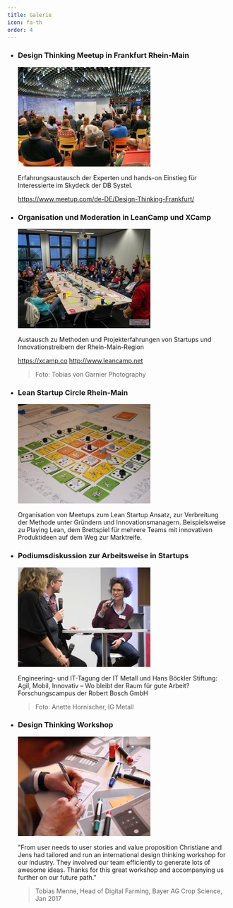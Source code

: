 ```yaml
---
title: Galerie
icon: fa-th
order: 4
---
```


- ### Design Thinking Meetup in Frankfurt Rhein-Main

  ![Design Thinking Meetup im Silberturm](assets/images/Design-Thinking-Meetup-Silberturm-1.jpg)

  Erfahrungsaustausch der Experten und hands-on Einstieg für Interessierte im Skydeck der DB Systel.  

  https://www.meetup.com/de-DE/Design-Thinking-Frankfurt/
  
- ### Organisation und Moderation in LeanCamp und XCamp

  ![Lean Camp](assets/images/LeanCamp-FRM-1.jpg)

  Austausch zu Methoden und Projekterfahrungen von Startups und Innovationstreibern der Rhein-Main-Region

  https://xcamp.co
  http://www.leancamp.net
  
  > Foto: Tobias von Garnier Photography

- ### Lean Startup Circle Rhein-Main

  ![Lean Startup Circle Rhein-Main](assets/images/Playing-Lean-.jpg)
  
  Organisation von Meetups zum Lean Startup Ansatz, zur Verbreitung der Methode unter Gründern und Innovationsmanagern.
  Beispielsweise zu Playing Lean, dem Brettspiel für mehrere Teams mit innovativen Produktideen auf dem Weg zur Marktreife.
  
- ### Podiumsdiskussion zur Arbeitsweise in Startups

  ![Podiumsdiskussion zur Arbeitsweise in Startups](assets/images/Podium-Engineering-Conference-1.jpg)

  Engineering- und IT-Tagung der IT Metall und Hans Böckler Stiftung: Agil, Mobil, Innovativ – Wo bleibt der Raum
  für gute Arbeit? Forschungscampus der Robert Bosch GmbH

  > Foto: Anette Hornischer, IG Metall
  
- ### Design Thinking Workshop

  ![Design Thinking Workshop](assets/images/App-Wireframe.jpg)
  
  "From user needs to user stories and value proposition Christiane and Jens had tailored and run an international 
  design thinking workshop for our industry. They involved our team efficiently to generate lots of awesome ideas. 
  Thanks for this great workshop and accompanying us further on our future path."

  > Tobias Menne, Head of Digital Farming, Bayer AG Crop Science, Jan 2017
